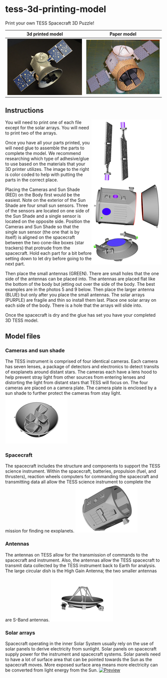 # tess-3d-printing-model
Print your own TESS Spacecraft 3D Puzzle!

3d printed model           |  Paper model
:-------------------------:|:-------------------------:
![3d printed model](/preview/tess_3d_model_1.jpg)  |  ![2d printed model](/preview/tess_paper_model_1.jpg)

## Instructions
<img align="right" src="/preview/whole_model_put_together.jpg">

You will need to print one of each file except for the solar arrays. You will need to print two of the arrays.

Once you have all your parts printed, you will need glue to assemble the parts to complete the model. We recommend researching which type of adhesive/glue to use based on the materials that your 3D printer utilizes. The image to the right is color coded to help with putting the parts in the correct place.

Placing the Cameras and Sun Shade (RED) on the Body first would be the easiest. Note on the exterior of the Sun Shade are four small sun sensors. Three of the sensors are located on one side of the Sun Shade and a single sensor is located on the opposite side. Position the Cameras and Sun Shade so that the single sun sensor (the one that is by itself) is aligned on the spacecraft between the two cone-like boxes (star trackers) that protrude from the spacecraft. Hold each part for a bit before setting down to let dry before going to the next part.

Then place the small antennas (GREEN). There are small holes that the one side of the antennas can be placed into. The antennas are placed flat like the bottom of the body but jetting out over the side of the body. The best examples are in the photos 5 and 9 below. Then place the larger antenna (BLUE) but only after you place the small antennas.
The solar arrays (PURPLE) are fragile and thin so install them last. Place one solar array on each side of the body. There is a hole that the arrays will slide into.

Once the spacecraft is dry and the glue has set you have your completed 3D TESS model. 

## Model files

### Cameras and sun shade
The TESS instrument is comprised of four identical cameras. Each camera has seven lenses, a package of detectors and electronics to detect transits of exoplanets around distant stars. The cameras each have a lens hood to help prevent stray light from other sources from entering lenses and distorting the light from distant stars that TESS will focus on. The four cameras are placed on a camera plate. The camera plate is enclosed by a sun shade to further protect the cameras from stay light.
[![Preview](preview/model_cone_1_200px.png)](3d-model-files/Cone.stl)

### Spacecraft
The spacecraft includes the structure and components to support the TESS science instrument. Within the spacecraft, batteries, propulsion (fuel, and thrusters), reaction wheels computers for commanding the spacecraft and transmitting data all allow the TESS science instrument to complete the mission for finding ne exoplanets.
[![Preview](preview/model_body_1_200px.png)](3d-model-files/Body.stl)

### Antennas

The antennas on TESS allow for the transmission of commands to the spacecraft and instrument. Also, the antennas allow the TESS spacecraft to transmit data collected by the TESS instrument back to Earth for analysis. The large circular dish is the High Gain Antenna; the two smaller antennas are S-Band antennas.
[![Preview](preview/model_antennas_1_200px.png)](3d-model-files/Antennas.stl)

### Solar arrays
Spacecraft operating in the inner Solar System usually rely on the use of solar panels to derive electricity from sunlight. Solar panels on spacecraft supply power for the instrument and spacecraft systems. Solar panels need to have a lot of surface area that can be pointed towards the Sun as the spacecraft moves. More exposed surface area means more electricity can be converted from light energy from the Sun. 
[![Preview](preview/model_solar_panel_1_200px.png)](3d-model-files/SolarPanels.stl)

